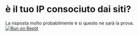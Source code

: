 # è il tuo IP consociuto dai siti?
La risposta molto probabilmente è si questo ne sarà la prova.
[![Run on Replit](https://replit.com/badge/github/freeCodeCamp/Rust-in-Replit)](https://replit.com/@LorenzoCozzagl2/IP-Logger)
